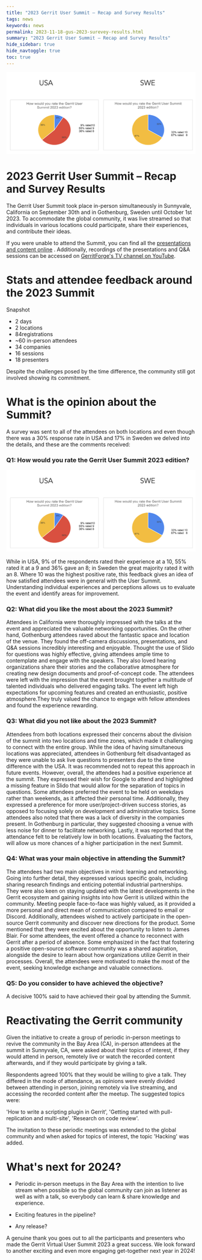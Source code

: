 ```yaml
---
title: "2023 Gerrit User Summit – Recap and Survey Results"
tags: news
keywords: news
permalink: 2023-11-18-gus-2023-surevey-results.html
summary: "2023 Gerrit User Summit – Recap and Survey Results"
hide_sidebar: true
hide_navtoggle: true
toc: true
---
```


<p style="text-align: center;">
<img src="images/rate-q1.png" width="" alt="Surevey Results" title="Surevey Results">
</p>

# 2023 Gerrit User Summit – Recap and Survey Results

The Gerrit User Summit took place in-person simultaneously in Sunnyvale,
California on September 30th and in Gothenburg, Sweden until October 1st 2023.
To accommodate the global community, it was live streamed so that individuals in
various locations could participate, share their experiences, and contribute
their ideas.

If you were unable to attend the Summit, you can find all
the [presentations and content online](https://www.gerritcodereview.com/presentations.html)
. Additionally, recordings of the presentations and Q&A sessions can be accessed
on [GerritForge's TV channel on YouTube](https://tv.gerritforge.com/).

# Stats and attendee feedback around the 2023 Summit

Snapshot

- 2 days
- 2 locations
- 84registrations
- ~60 in-person attendees
- 34 companies
- 16 sessions
- 18 presenters

Despite the challenges posed by the time difference,
the community still got involved showing its commitment.

# What is the opinion about the Summit?

A survey was sent to all of the attendees on both locations and even though
there was a 30% response rate in USA and 17% in Sweden we delved into the
details, and these are the comments received:

### Q1: How would you rate the Gerrit User Summit 2023 edition?

![GUS 2023 - Rate](images/rate-q1.png "GUS 2023 - Rate")

While in USA, 9% of the respondents rated their experience at a 10, 55% rated it
at a 9 and 36% gave an 8; in Sweden the great majority rated it with an 8. Where
10 was the highest positive rate, this feedback gives an idea of how satisfied
attendees were in general with the User Summit. Understanding individual experiences
and perceptions allows us to evaluate the event and identify areas for improvement.

### Q2: What did you like the most about the 2023 Summit?

Attendees in California were thoroughly impressed with the talks at the event
and appreciated the valuable networking opportunities. On the other hand,
Gothenburg attendees raved about the fantastic space and location of the venue.
They found the off-camera discussions, presentations, and Q&A sessions
incredibly interesting and enjoyable. Thought the use of Slido for questions was
highly effective, giving attendees ample time to contemplate and engage with the
speakers. They also loved hearing organizations share their stories and the
collaborative atmosphere for creating new design documents and proof-of-concept
code. The attendees were left with the impression that the event brought
together a multitude of talented individuals who delivered engaging talks. The
event left high expectations for upcoming features and created an enthusiastic,
positive atmosphere.They truly valued the chance to engage with fellow attendees
and found the experience rewarding.

### Q3: What did you not like about the 2023 Summit?

Attendees from both locations expressed their concerns about the division of the
summit into two locations and time zones, which made it challenging to connect
with the entire group. While the idea of having simultaneous locations was
appreciated, attendees in Gothenburg felt disadvantaged as they were unable to
ask live questions to presenters due to the time difference with the USA. It was
recommended not to repeat this approach in future events. However, overall, the
attendees had a positive experience at the summit. They expressed their wish for
Google to attend and highlighted a missing feature in Slido that would allow for
the separation of topics in questions. Some attendees preferred the event to be
held on weekdays rather than weekends, as it affected their personal time.
Additionally, they expressed a preference for more user/project-driven success
stories, as opposed to focusing solely on development and administrative topics.
Some attendees also noted that there was a lack of diversity in the companies
present. In Gothenburg in particular, they suggested choosing a venue with less
noise for dinner to facilitate networking. Lastly, it was reported that the
attendance felt to be relatively low in both locations. Evaluating the factors,
will allow us more chances of a higher participation in the next Summit.

### Q4: What was your main objective in attending the Summit?

The attendees had two main objectives in mind: learning and networking. Going
into further detail, they expressed various specific goals, including sharing
research findings and enticing potential industrial partnerships. They were also
keen on staying updated with the latest developments in the Gerrit ecosystem and
gaining insights into how Gerrit is utilized within the community. Meeting
people face-to-face was highly valued, as it provided a more personal and direct
mean of communication compared to email or Discord. Additionally, attendees
wished to actively participate in the open-source Gerrit community and discover
new directions for the product. Some mentioned that they were excited about the
opportunity to listen to James Blair. For some attendees, the event offered a
chance to reconnect with Gerrit after a period of absence. Some emphasized in
the fact that fostering a positive open-source software community was a shared
aspiration, alongside the desire to learn about how organizations utilize Gerrit
in their processes. Overall, the attendees were motivated to make the most of
the event, seeking knowledge exchange and valuable connections.

### Q5: Do you consider to have achieved the objective?

A decisive 100% said to have achieved their goal by attending the Summit.

# Reactivating the Gerrit community

Given the initiative to create a group of periodic in-person meetings to revive
the community in the Bay Area (CA), in-person attendees at the summit in
Sunnyvale, CA, were asked about their topics of interest, if they would attend
in person, remotely live or watch the recorded content afterwards, and if they
would participate by giving a talk.

Respondents agreed 100% that they would be willing to give a talk. They differed
in the mode of attendance, as opinions were evenly divided between attending in
person, joining remotely via live streaming, and accessing the recorded content
after the meetup. The suggested topics were:

'How to write a scripting plugin in Gerrit', 'Getting started with
pull-replication and multi-site', 'Research on code review'.

The invitation to these periodic meetings was extended to the global community
and when asked for topics of interest, the topic 'Hacking' was added.

# What's next for 2024?

* Periodic in-person meetups in the Bay Area with the intention to live stream
  when possible so the global community can join as listener as well as with a
  talk, so everybody can learn & share knowledge and experience.

* Exciting features in the pipeline?

* Any release?

A genuine thank you goes out to all the participants and presenters who made the
Gerrit Virtual User Summit 2023 a great success. We look forward to another
exciting and even more engaging get-together next year in 2024!